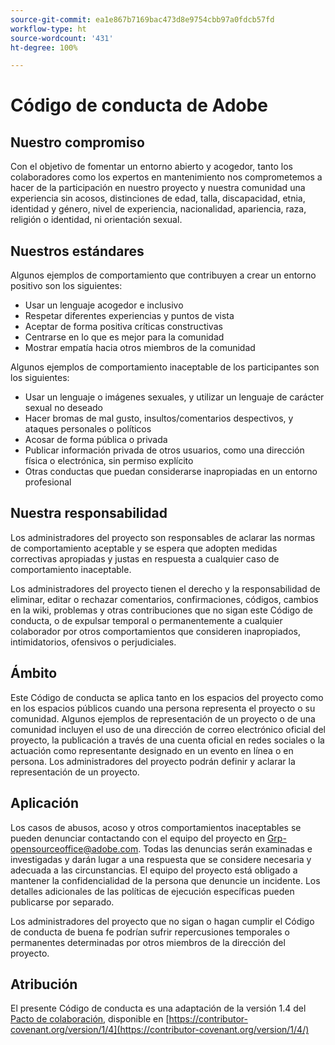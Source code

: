 ```yaml
---
source-git-commit: ea1e867b7169bac473d8e9754cbb97a0fdcb57fd
workflow-type: ht
source-wordcount: '431'
ht-degree: 100%

---
```

# Código de conducta de Adobe

## Nuestro compromiso


Con el objetivo de fomentar un entorno abierto y acogedor, tanto los colaboradores como los expertos en mantenimiento nos comprometemos a hacer de la participación en nuestro proyecto y nuestra comunidad una experiencia sin acosos, distinciones de edad, talla, discapacidad, etnia, identidad y género, nivel de experiencia, nacionalidad, apariencia, raza, religión o identidad, ni orientación sexual.

## Nuestros estándares

Algunos ejemplos de comportamiento que contribuyen a crear un entorno positivo son los siguientes:

* Usar un lenguaje acogedor e inclusivo
* Respetar diferentes experiencias y puntos de vista
* Aceptar de forma positiva críticas constructivas
* Centrarse en lo que es mejor para la comunidad
* Mostrar empatía hacia otros miembros de la comunidad

Algunos ejemplos de comportamiento inaceptable de los participantes son los siguientes:

* Usar un lenguaje o imágenes sexuales, y utilizar un lenguaje de carácter sexual no deseado
* Hacer bromas de mal gusto, insultos/comentarios despectivos, y ataques personales o políticos
* Acosar de forma pública o privada
* Publicar información privada de otros usuarios, como una dirección física o electrónica, sin permiso explícito
* Otras conductas que puedan considerarse inapropiadas en un entorno profesional

## Nuestra responsabilidad

Los administradores del proyecto son responsables de aclarar las normas de comportamiento aceptable y se espera que adopten medidas correctivas apropiadas y justas en respuesta a cualquier caso de comportamiento inaceptable.

Los administradores del proyecto tienen el derecho y la responsabilidad de eliminar, editar o rechazar comentarios, confirmaciones, códigos, cambios en la wiki, problemas y otras contribuciones que no sigan este Código de conducta, o de expulsar temporal o permanentemente a cualquier colaborador por otros comportamientos que consideren inapropiados, intimidatorios, ofensivos o perjudiciales.

## Ámbito

Este Código de conducta se aplica tanto en los espacios del proyecto como en los espacios públicos cuando una persona representa el proyecto o su comunidad. Algunos ejemplos de representación de un proyecto o de una comunidad incluyen el uso de una dirección de correo electrónico oficial del proyecto, la publicación a través de una cuenta oficial en redes sociales o la actuación como representante designado en un evento en línea o en persona. Los administradores del proyecto podrán definir y aclarar la representación de un proyecto.

## Aplicación

Los casos de abusos, acoso y otros comportamientos inaceptables se pueden denunciar contactando con el equipo del proyecto en Grp-opensourceoffice@adobe.com. Todas las denuncias serán examinadas e investigadas y darán lugar a una respuesta que se considere necesaria y adecuada a las circunstancias. El equipo del proyecto está obligado a mantener la confidencialidad de la persona que denuncie un incidente.
Los detalles adicionales de las políticas de ejecución específicas pueden publicarse por separado.

Los administradores del proyecto que no sigan o hagan cumplir el Código de conducta de buena fe podrían sufrir repercusiones temporales o permanentes determinadas por otros miembros de la dirección del proyecto.

## Atribución

El presente Código de conducta es una adaptación de la versión 1.4 del [Pacto de colaboración](https://contributor-covenant.org), disponible en [https://contributor-covenant.org/version/1/4](https://contributor-covenant.org/version/1/4/)
